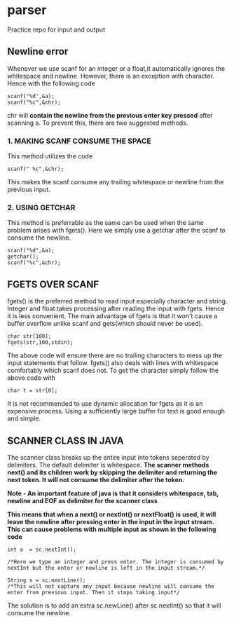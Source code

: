 # parser
Practice repo for input and output

## Newline error

Whenever we use scanf for an integer or a float,it automatically ignores the whitespace and newline. However, there is an exception with character. 
Hence with the following code
```
scanf("%d",&a);
scanf("%c",&chr);
```
chr will **contain the newline from the previous enter key pressed** after scanning a. To prevent this, there are two suggested methods. 
 
 ### 1. MAKING SCANF CONSUME THE SPACE
 This method utilizes the code 
 ```
 scanf(" %c",&chr);
 ```
 This makes the scanf consume any trailing whitespace or newline from the previous input.
  
   ### 2. USING GETCHAR
    
This method is preferrable as the same can be used when the same problem arises with fgets().
Here we simply use a getchar after the scanf to consume the newline. 
```
scanf("%d",&a);
getchar();
scanf("%c",&chr);
```
 
 ## FGETS OVER SCANF
  
  fgets() is the preferred method to read input especially character and string. Integer and float takes processing after reading the input with fgets. Hence it is less convenient. The main advantage of fgets is that it won't cause a buffer overflow unlike scanf and gets(which should never be used). 
  ```
  char str[100];
  fgets(str,100,stdin);
  ```
  The above code will ensure there are no trailing characters to mess up the input statements that follow. fgets() also deals with lines with whitespace comfortably which scanf does not. To get the character simply follow the above code with 
  ```
  char t = str[0];
  ```
  It is not recommended to use dynamic allocation for fgets as it is an expensive process. Using a sufficiently large buffer for text is good enough and simple. 
 
 ## SCANNER CLASS IN JAVA
  
  The scanner class breaks up the entire input into tokens seperated by delimiters. The default delimiter is whitespace. **The scanner methods next() and its children work by skipping the delimiter and returning the next token. It will not consume the delimiter after the token.**
   
  **Note - An important feature of java is that it considers whitespace, tab, newline and EOF as delimiter for the scanner class**
   
   **This means that when a next() or nextInt() or nextFloat() is used, it will leave the newline after pressing enter in the input in the input stream. This can cause problems with multiple input as shown in the following code**
    
  ```
  int a  = sc.nextInt();

  /*Here we type an integer and press enter. The integer is consumed by nextInt but the enter or newline is left in the input stream.*/
   
  String s = sc.nextLine();
  /*This will not capture any input because newline will consume the enter from previous input. Then it stops taking input*/

```
The solution is to add an extra sc.newLine() after sc.nextInt() so that it will consume the newline.
